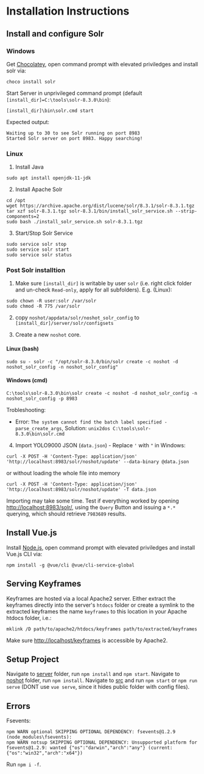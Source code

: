 # Installation Instructions

## Install and configure Solr

### Windows

Get [Chocolatey](https://chocolatey.org/docs/installation#more-install-options), open command prompt with elevated priviledges and install solr via:

```
choco install solr
```

Start Server in unprivileged command prompt (default `[install_dir]=C:\tools\solr-8.3.0\bin`):

```
[install_dir]\bin\solr.cmd start
```
Expected output:
```
Waiting up to 30 to see Solr running on port 8983
Started Solr server on port 8983. Happy searching!
```

### Linux

1. Install Java
```
sudo apt install openjdk-11-jdk
```
2. Install Apache Solr
```
cd /opt
wget https://archive.apache.org/dist/lucene/solr/8.3.1/solr-8.3.1.tgz
tar xzf solr-8.3.1.tgz solr-8.3.1/bin/install_solr_service.sh --strip-components=2
sudo bash ./install_solr_service.sh solr-8.3.1.tgz
```
3. Start/Stop Solr Service
```
sudo service solr stop
sudo service solr start
sudo service solr status
```

### Post Solr installtion

1. Make sure `[install_dir]` is writable by user `solr` (i.e. right click folder and un-check `Read-only`, apply for all subfolders). E.g. (Linux):
```
sudo chown -R user:solr /var/solr
sudo chmod -R 775 /var/solr
```

2. copy `noshot/appdata/solr/noshot_solr_config` to `[install_dir]/server/solr/configsets`

3. Create a new `noshot` core.
#### Linux (bash)
```
sudo su - solr -c "/opt/solr-8.3.0/bin/solr create -c noshot -d noshot_solr_config -n noshot_solr_config"
```
#### Windows (cmd)
```
C:\tools\solr-8.3.0\bin\solr create -c noshot -d noshot_solr_config -n noshot_solr_config -p 8983
```
Trobleshooting:
  * Error: `The system cannot find the batch label specified - parse_create_args`,
    Solution: `unix2dos C:\tools\solr-8.3.0\bin\solr.cmd`

4. Import YOLO9000 JSON (`data.json`) - Replace `'` with `"` in Windows:
```
curl -X POST -H 'Content-Type: application/json' 'http://localhost:8983/solr/noshot/update' --data-binary @data.json
```
or without loading the whole file into memory
```
curl -X POST -H 'Content-Type: application/json' 'http://localhost:8983/solr/noshot/update' -T data.json
```
Importing may take some time. Test if everything worked by opening [http://localhost:8983/solr/](http://localhost:8983/solr/), using the `Query` Button and issuing a `*.*` querying, which should retrieve `7983689` results.

## Install Vue.js
Install [Node.js](https://nodejs.org/), open command prompt with elevated priviledges and install Vue.js CLI via:

```
npm install -g @vue/cli @vue/cli-service-global
```

## Serving Keyframes

Keyframes are hosted via a local Apache2 server. Either extract the keyframes directly into the server's `htdocs` folder or create a symlink to the extracted keyframes the name `keyframes` to this location in your Apache htdocs folder, i.e.:

```
mklink /D path/to/apache2/htdocs/keyframes path/to/extracted/keyframes
```

Make sure [http://localhost/keyframes](http://localhost/keyframes) is accessible by Apache2.

## Setup Project

Navigate to [server](../../server/) folder, run `npm install` and `npm start`.
Navigate to [noshot](../../noshot) folder, run `npm install`.
Navigate to [src](../../noshot) and run `npm start` or `npm run serve` (DONT use `vue serve`, since it hides public folder with config files).

## Errors

Fsevents:
```
npm WARN optional SKIPPING OPTIONAL DEPENDENCY: fsevents@1.2.9 (node_modules\fsevents):
npm WARN notsup SKIPPING OPTIONAL DEPENDENCY: Unsupported platform for fsevents@1.2.9: wanted {"os":"darwin","arch":"any"} (current: {"os":"win32","arch":"x64"})
```
Run `npm i -f`.
